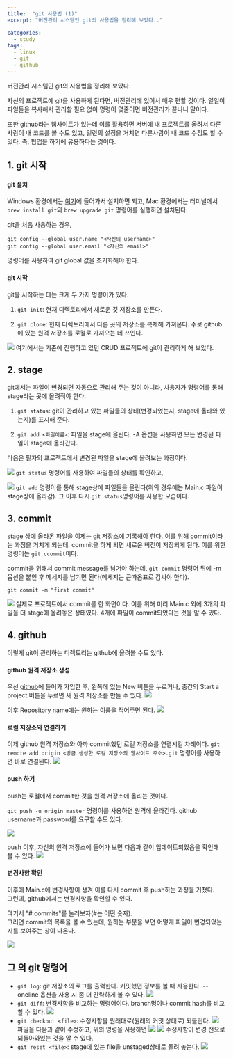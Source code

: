 ```yaml
---
title:  "git 사용법 (1)"
excerpt: "버전관리 시스템인 git의 사용법을 정리해 보았다.."

categories:
  - study
tags:
  - linux
  - git
  - github
---
```


버전관리 시스템인 git의 사용법을 정리해 보았다.

자신의 프로젝트에 git을 사용하게 된다면, 버전관리에 있어서 매우 편할 것이다. 일일이 파일들을 복사해서 관리할 필요 없이 명령어 몇줄이면 버전관리가 끝나니 말이다.

또한 github라는 웹사이트가 있는데 이를 활용하면 서버에 내 프로젝트를 올려서 다른사람이 내 코드를 볼 수도 있고, 일련의 설정을 거치면 다른사람이 내 코드 수정도 할 수 있다. 즉, 협업을 하기에 유용하다는 것이다.

## 1. git 시작

#### git 설치
Windows 환경에서는 [여기](https://git-scm.com/)에 들어가서 설치하면 되고,
Mac 환경에서는 터미널에서 `brew install git`와 `brew upgrade git` 명령어를 실행하면 설치된다.

git을 처음 사용하는 경우,
```
git config --global user.name "<자신의 username>"
git config --global user.email "<자신의 email>"
```
명령어를 사용하여 git global 값을 초기화해야 한다.

#### git 시작
git을 시작하는 데는 크게 두 가지 명령어가 있다.
1. `git init`: 현재 디렉토리에서 새로운 깃 저장소를 만든다. 

2. `git clone`: 현재 디렉토리에서 다른 곳의 저장소를 복제해 가져온다. 주로 github에 있는 원격 저장소를 로컬로 가져오는 데 쓰인다.

![](https://chanhk-im.github.io/assets/images/git-command/git_init.png)
여기에서는 기존에 진행하고 있던 CRUD 프로젝트에 git이 관리하게 해 보았다.

## 2. stage
git에서는 파일이 변경되면 자동으로 관리해 주는 것이 아니라, 사용자가 명령어를 통해 stage라는 곳에 올려줘야 한다.

1. `git status`: git이 관리하고 있는 파일들의 상태(변경되었는지, stage에 올라와 있는지)를 표시해 준다.
   
2. `git add <파일이름>`: 파일을 stage에 올린다. -A 옵션을 사용하면 모든 변경된 파일이 stage에 올라간다.

다음은 필자의 프로젝트에서 변경된 파일을 stage에 올려보는 과정이다.

![](https://chanhk-im.github.io/assets/images/git-command/git_status.png)
`git status` 명령어를 사용하여 파일들의 상태를 확인하고,

![](https://chanhk-im.github.io/assets/images/git-command/git_add.png)
`git add` 명령어를 통해 stage상에 파일들을 올린다(위의 경우에는 Main.c 파일이 stage상에 올라감). 그 이후 다시 `git status`명령어를 사용한 모습이다.

## 3. commit
stage 상에 올라온 파일을 이제는 git 저장소에 기록해야 한다. 이를 위해 commit이라는 과정을 거치게 되는데, commit을 하게 되면 새로운 버전이 저장되게 된다. 이를 위한 명령어는 `git ccommit`이다. 

commit을 위해서 commit message를 남겨야 하는데, `git commit` 명령어 뒤에 -m 옵션을 붙인 후 메세지를 남기면 된다(메세지는 큰따옴표로 감싸야 한다).
```
git commit -m "first commit"
```

![](https://chanhk-im.github.io/assets/images/git-command/git_commit.png)
실제로 프로젝트에서 commit를 한 화면이다. 이를 위해 미리 Main.c 외에 3개의 파일을 더 stage에 올려놓은 상태였다. 4개에 파일이 commit되었다는 것을 알 수 있다.

## 4. github
이렇게 git이 관리하는 디렉토리는 github에 올려볼 수도 있다. 

#### github 원격 저장소 생성
우선 [github](https://github.com/)에 들어가 가입한 후, 왼쪽에 있는 New 버튼을 누르거나, 중간의 Start a project 버튼을 누르면 새 원격 저장소를 만들 수 있다.
![](https://chanhk-im.github.io/assets/images/git-command/github_homepage.jpeg)

이후 Repository name에는 원하는 이름을 적어주면 된다.
![](https://chanhk-im.github.io/assets/images/git-command/github_create.png)

#### 로컬 저장소와 연결하기
이제 github 원격 저장소와 아까 commit했던 로컬 저장소를 연결시킬 차례이다.
`git remote add origin <방금 생성한 로컬 저장소의 웹사이트 주소>.git` 명령어를 사용하면 바로 연결된다.
![](https://chanhk-im.github.io/assets/images/git-command/git_remote.png)

#### push 하기
push는 로컬에서 commit한 것을 원격 저장소에 올리는 것이다.

`git push -u origin master` 명령어를 사용하면 원격에 올라간다. github username과 password를 요구할 수도 있다.

![](https://chanhk-im.github.io/assets/images/git-command/git_push.png)

push 이후, 자신의 원격 저장소에 들어가 보면 다음과 같이 업데이트되었음을 확인해 볼 수 있다.
![](https://chanhk-im.github.io/assets/images/git-command/github_afterpush.png)

#### 변경사항 확인
이후에 Main.c에 변경사항이 생겨 이를 다시 commit 후 push하는 과정을 거쳤다.   
그런데, github에서는 변경사항을 확인할 수 있다. 

여기서 "# commits"를 눌러보자(#는 어떤 숫자).   
그러면 commit의 목록을 볼 수 있는데, 원하는 부분을 보면 어떻게 파일이 변경되었는지를 보여주는 창이 나온다.

![](https://chanhk-im.github.io/assets/images/git-command/github_change.png)

## 그 외 git 명령어
 - `git log`: git 저장소의 로그를 출력한다. 커밋했던 정보를 볼 때 사용한다. --oneline 옵션을 사용 시 좀 더 간략하게 볼 수 있다.
![](https://chanhk-im.github.io/assets/images/git-command/git_log.png)
 - `git diff`: 변경사항을 비교하는 명령어이다. branch명이나 commit hash를 비교할 수 있다.
![](https://chanhk-im.github.io/assets/images/git-command/git_diff.png)
 - `git checkout <file>`: 수정사항을 원래대로(원래의 커밋 상태로) 되돌린다.
![](https://chanhk-im.github.io/assets/images/git-command/git_checkout1.png)
파일을 다음과 같이 수정하고, 위의 명령을 사용하면
![](https://chanhk-im.github.io/assets/images/git-command/git_checkout2.png)
![](https://chanhk-im.github.io/assets/images/git-command/git_checkout3.png)
수정사항이 변경 전으로 되돌아와있는 것을 알 수 있다.
 - `git reset <file>`: stage에 있는 file을 unstaged상태로 돌려 놓는다.
![](https://chanhk-im.github.io/assets/images/git-command/git_reset.png)